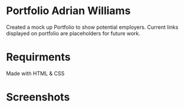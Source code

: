 # Portfolio Adrian Williams
Created a mock up Portfolio to show potential employers. Current links displayed on portfolio are placeholders for future work. 

# Requirments 
Made with HTML & CSS

# Screenshots 

